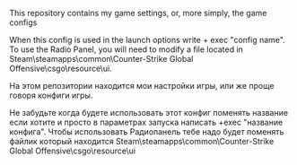 This repository contains my game settings, or, more simply, the game configs

When this config is used in the launch options write + exec "config name". To use the Radio Panel, you will need to modify a file located in Steam\steamapps\common\Counter-Strike Global Offensive\csgo\resource\ui.

На этом репозитории находится мои настройки игры, или же проще говоря конфиги игры.

Не забудьте когда будете использовать этот конфиг поменять название если хотите и просто в параметрах запуска написать +exec "название конфига".
Чтобы использовать Радиопанель тебе надо будет поменять файлик который находится Steam\steamapps\common\Counter-Strike Global Offensive\csgo\resource\ui
 
 



